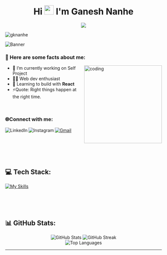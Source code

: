 <h1 align="center">Hi <img src="./wave.gif" width=30> I'm Ganesh  Nanhe</h1>
<!-- <h3 align="center">A passionate frontend developer.</h3> -->




<p align="center" display="block">
  <img src="https://readme-typing-svg.herokuapp.com?font=Fira+Code&size=30&pause=1000&color=F76A2C&center=true&vCenter=true&random=false&width=839&lines=This+is+Ganesh+Nanhe;Frontend+Web+Developer;Currently+Creating+Projects+Using+React" />
</p>

<p align="left"> <img src="https://komarev.com/ghpvc/?username=gknanhe&label=Profile%20views&color=0f56b3&?style=for-the-badge" alt="gknanhe" /> </p>


 ![Banner](https://res.cloudinary.com/superfolio/image/upload/v1620689979/68747470733a2f2f692e70696e696d672e636f6d2f6f726967696e616c732f63362f33332f63322f63363333633230656465383266306530636564376435373064626533613166332e676966_yjuh2s.gif) 



<h3>💫 Here are some facts about me:</h3>

<img align="right" alt="coding" width="250" src="https://cdn.dribbble.com/users/1162077/screenshots/3848914/programmer.gif" >

- 🔭 I’m currently working on Self Project
-  👩‍💻 Web dev enthusiast
- 🌱 Learning to build with **React**
- ⚡Quote: Right things happen at the right time.


<br/>
<h3 align="left">🌐Connect with me:</h3>
<a href="mailto:cse18gknanhejd@gmail.com"><img src="https://img.shields.io/badge/Gmail-DA100B?style=for-the-badge&logo=gmail&logoColor=white" alt="Gmail"/></a> 
<a href="https://linkedin.com/in/ganesh-nanhe-928ab2220"><img src="https://img.shields.io/badge/LinkedIn-223189?style=for-the-badge&logo=linkedin&logoColor=white" alt="LinkedIn" align="left"/></a>
<!-- <a href="https://srejitk.hashnode.dev/"><img src="https://img.shields.io/badge/Hashnode-0f56b3?style=for-the-badge&logo=hashnode&logoColor=white" alt="Hashnode" align="left" /> </a> -->
<a href="https://instagram.com/ganesh_nanhe._"><img src="https://img.shields.io/badge/Instagram-ee2a7b?style=for-the-badge&logo=instagram&logoColor=white" alt="Instagram"  align="left"/></a>


<br />
<br />

<!-- ## 🌐 Connect With Me:
 [![Instagram](https://img.shields.io/badge/Instagram-%23E4405F.svg?logo=Instagram&logoColor=white)](https://instagram.com/ganesh_nanhe._) [![LinkedIn](https://img.shields.io/badge/LinkedIn-%230077B5.svg?logo=linkedin&logoColor=white)](https://linkedin.com/in/ganesh-nanhe-928ab2220) -->

<br/><br/><br/>

## 💻 Tech Stack:


<!-- ![Express.js](https://img.shields.io/badge/express.js-%23404d59.svg?style=plastic&logo=express&logoColor=%2361DAFB) ![Next JS](https://img.shields.io/badge/Next-black?style=plastic&logo=next.js&logoColor=white) ![NPM](https://img.shields.io/badge/NPM-%23CB3837.svg?style=plastic&logo=npm&logoColor=white) ![JWT](https://img.shields.io/badge/JWT-black?style=plastic&logo=JSON%20web%20tokens) ![jQuery](https://img.shields.io/badge/jquery-%230769AD.svg?style=plastic&logo=jquery&logoColor=white) ![NodeJS](https://img.shields.io/badge/node.js-6DA55F?style=plastic&logo=node.js&logoColor=white) ![Redux](https://img.shields.io/badge/redux-%23593d88.svg?style=plastic&logo=redux&logoColor=white) ![React](https://img.shields.io/badge/react-%2320232a.svg?style=plastic&logo=react&logoColor=%2361DAFB) ![NestJS](https://img.shields.io/badge/nestjs-%23E0234E.svg?style=plastic&logo=nestjs&logoColor=white) ![Vite](https://img.shields.io/badge/vite-%23646CFF.svg?style=plastic&logo=vite&logoColor=white) ![Three js](https://img.shields.io/badge/threejs-black?style=plastic&logo=three.js&logoColor=white) ![TailwindCSS](https://img.shields.io/badge/tailwindcss-%2338B2AC.svg?style=plastic&logo=tailwind-css&logoColor=white) ![GIT](https://img.shields.io/badge/Git-fc6d26?style=plastic&logo=git&logoColor=white) ![LINUX](https://img.shields.io/badge/Linux-FCC624?style=plastic&logo=linux&logoColor=black) ![Postman](https://img.shields.io/badge/Postman-FF6C37?style=plastic&logo=postman&logoColor=white) ![Firebase](https://img.shields.io/badge/Firebase-039BE5?style=plastic&logo=Firebase&logoColor=white)  ![Socket.io](https://img.shields.io/badge/Socket.io-black?style=plastic&logo=socket.io&badgeColor=010101) ![React Router](https://img.shields.io/badge/React_Router-CA4245?style=plastic&logo=react-router&logoColor=white) ![Bootstrap](https://img.shields.io/badge/bootstrap-%238511FA.svg?style=plastic&logo=bootstrap&logoColor=white) ![Render](https://img.shields.io/badge/Render-%46E3B7.svg?style=plastic&logo=render&logoColor=white) ![Vercel](https://img.shields.io/badge/vercel-%23000000.svg?style=plastic&logo=vercel&logoColor=white) ![CSS3](https://img.shields.io/badge/css3-%231572B6.svg?style=plastic&logo=css3&logoColor=white) ![C++](https://img.shields.io/badge/c++-%2300599C.svg?style=plastic&logo=c%2B%2B&logoColor=white) ![Java](https://img.shields.io/badge/java-%23ED8B00.svg?style=plastic&logo=openjdk&logoColor=white) ![JavaScript](https://img.shields.io/badge/javascript-%23323330.svg?style=plastic&logo=javascript&logoColor=%23F7DF1E) ![HTML5](https://img.shields.io/badge/html5-%23E34F26.svg?style=plastic&logo=html5&logoColor=white) -->



[![My Skills](https://skillicons.dev/icons?i=express,jquery,js,html,css,react,next,nodejs,threejs,tailwind,linux,java,cpp,c,vercel,git,firebase,postman,redux,bootstrap)](https://skillicons.dev)

<br/><br/><br/>


## 📊 GitHub Stats:


<p align="center">
  <img src="https://github-readme-stats.vercel.app/api?username=gknanhe&theme=algolia&hide_border=false&include_all_commits=false&count_private=false" alt="GitHub Stats">
 
  <img src="https://github-readme-streak-stats.herokuapp.com/?user=gknanhe&theme=algolia&hide_border=false" alt="GitHub Streak">
  <br>
  <img src="https://github-readme-stats.vercel.app/api/top-langs/?username=gknanhe&theme=algolia&hide_border=false&include_all_commits=false&count_private=false&layout=compact" alt="Top Languages">
</p>



---


<!-- Proudly created with GPRM ( https://gprm.itsvg.in ) -->
